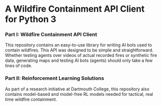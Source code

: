 # A Wildfire Containment API Client for Python 3

### Part I: Wildfire Containment API Client
This repository contains an easy-to-use library for writing AI bots used to contain wildfires. This API was designed to be simple and straightforward. Whether testing agents over videos of actual recorded fires or synthetic fire data, generating maps and testing AI bots (agents) should only take a few lines of code. 


### Part II: Reinforcement Learning Solutions 
As part of a research initiative at Dartmouth College, this repository also contains model-based and model-free RL models needed for tactical, real time wildfire containment. 

